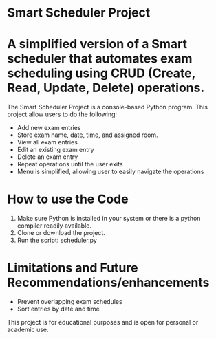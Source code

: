 # Smart Scheduler Project

# A simplified version of a Smart scheduler that automates exam scheduling using CRUD (Create, Read, Update, Delete) operations.

The Smart Scheduler Project is a console-based Python program. This project allow users to do the following:

* Add new exam entries
* Store exam name, date, time, and assigned room.
* View all exam entries
* Edit an existing exam entry
* Delete an exam entry
* Repeat operations until the user exits 
* Menu is simplified, allowing user to easily navigate the operations

# How to use the Code 
1. Make sure Python is installed in your system or there is a python compiler readily available.
2. Clone or download the project.
3. Run the script: 
  scheduler.py

# Limitations and Future Recommendations/enhancements
- Prevent overlapping exam schedules
- Sort entries by date and time

This project is for educational purposes and is open for personal or academic use.

